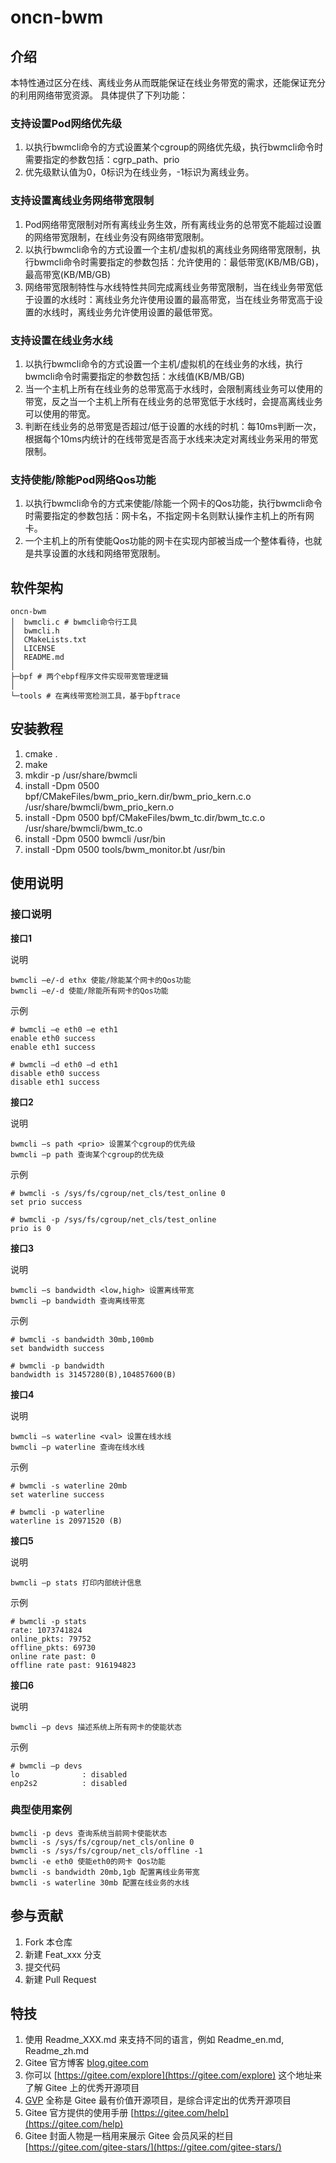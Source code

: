 # oncn-bwm

## 介绍

本特性通过区分在线、离线业务从而既能保证在线业务带宽的需求，还能保证充分的利用网络带宽资源。
具体提供了下列功能：

### 支持设置Pod网络优先级
1.  以执行bwmcli命令的方式设置某个cgroup的网络优先级，执行bwmcli命令时需要指定的参数包括：cgrp_path、prio
2.  优先级默认值为0，0标识为在线业务，-1标识为离线业务。

###  支持设置离线业务网络带宽限制
1.  Pod网络带宽限制对所有离线业务生效，所有离线业务的总带宽不能超过设置的网络带宽限制，在线业务没有网络带宽限制。
2.  以执行bwmcli命令的方式设置一个主机/虚拟机的离线业务网络带宽限制，执行bwmcli命令时需要指定的参数包括：允许使用的：最低带宽(KB/MB/GB)，最高带宽(KB/MB/GB)
3.  网络带宽限制特性与水线特性共同完成离线业务带宽限制，当在线业务带宽低于设置的水线时：离线业务允许使用设置的最高带宽，当在线业务带宽高于设置的水线时，离线业务允许使用设置的最低带宽。

### 支持设置在线业务水线
1.  以执行bwmcli命令的方式设置一个主机/虚拟机的在线业务的水线，执行bwmcli命令时需要指定的参数包括：水线值(KB/MB/GB)
2.  当一个主机上所有在线业务的总带宽高于水线时，会限制离线业务可以使用的带宽，反之当一个主机上所有在线业务的总带宽低于水线时，会提高离线业务可以使用的带宽。
3.  判断在线业务的总带宽是否超过/低于设置的水线的时机：每10ms判断一次，根据每个10ms内统计的在线带宽是否高于水线来决定对离线业务采用的带宽限制。

###  支持使能/除能Pod网络Qos功能
1.  以执行bwmcli命令的方式来使能/除能一个网卡的Qos功能，执行bwmcli命令时需要指定的参数包括：网卡名，不指定网卡名则默认操作主机上的所有网卡。
2.  一个主机上的所有使能Qos功能的网卡在实现内部被当成一个整体看待，也就是共享设置的水线和网络带宽限制。

## 软件架构
```
oncn-bwm
│  bwmcli.c # bwmcli命令行工具
│  bwmcli.h
│  CMakeLists.txt
│  LICENSE
│  README.md
│
├─bpf # 两个ebpf程序文件实现带宽管理逻辑
│
└─tools # 在离线带宽检测工具，基于bpftrace
```

## 安装教程

1.  cmake .
2.  make
3.  mkdir -p /usr/share/bwmcli
4.  install -Dpm 0500 bpf/CMakeFiles/bwm_prio_kern.dir/bwm_prio_kern.c.o /usr/share/bwmcli/bwm_prio_kern.o
5.  install -Dpm 0500 bpf/CMakeFiles/bwm_tc.dir/bwm_tc.c.o /usr/share/bwmcli/bwm_tc.o
6.  install -Dpm 0500 bwmcli /usr/bin
7.  install -Dpm 0500 tools/bwm_monitor.bt /usr/bin

## 使用说明

### 接口说明
**接口1**

说明
```
bwmcli –e/-d ethx 使能/除能某个网卡的Qos功能
bwmcli –e/-d 使能/除能所有网卡的Qos功能
```
示例
```
# bwmcli –e eth0 –e eth1
enable eth0 success
enable eth1 success

# bwmcli –d eth0 –d eth1
disable eth0 success
disable eth1 success
```

**接口2**

说明
```
bwmcli –s path <prio> 设置某个cgroup的优先级
bwmcli –p path 查询某个cgroup的优先级
```
示例
```
# bwmcli -s /sys/fs/cgroup/net_cls/test_online 0
set prio success

# bwmcli -p /sys/fs/cgroup/net_cls/test_online
prio is 0
```

**接口3**	

说明
```
bwmcli –s bandwidth <low,high> 设置离线带宽
bwmcli –p bandwidth 查询离线带宽
```
示例
```
# bwmcli -s bandwidth 30mb,100mb
set bandwidth success

# bwmcli -p bandwidth
bandwidth is 31457280(B),104857600(B)
```

**接口4**	

说明
```
bwmcli –s waterline <val> 设置在线水线
bwmcli –p waterline 查询在线水线
```
示例	
```
# bwmcli -s waterline 20mb
set waterline success

# bwmcli -p waterline
waterline is 20971520 (B)
```

**接口5**	

说明
```
bwmcli –p stats 打印内部统计信息
```
示例
```
# bwmcli -p stats
rate: 1073741824
online_pkts: 79752
offline_pkts: 69730
online rate past: 0
offline rate past: 916194823
```

**接口6**	

说明
```
bwmcli –p devs 描述系统上所有网卡的使能状态
```
示例	
```
# bwmcli –p devs
lo              : disabled
enp2s2          : disabled
```

### 典型使用案例
```
bwmcli -p devs 查询系统当前网卡使能状态
bwmcli -s /sys/fs/cgroup/net_cls/online 0
bwmcli -s /sys/fs/cgroup/net_cls/offline -1
bwmcli -e eth0 使能eth0的网卡 Qos功能
bwmcli -s bandwidth 20mb,1gb 配置离线业务带宽
bwmcli -s waterline 30mb 配置在线业务的水线
```

## 参与贡献

1.  Fork 本仓库
2.  新建 Feat_xxx 分支
3.  提交代码
4.  新建 Pull Request


## 特技

1.  使用 Readme\_XXX.md 来支持不同的语言，例如 Readme\_en.md, Readme\_zh.md
2.  Gitee 官方博客 [blog.gitee.com](https://blog.gitee.com)
3.  你可以 [https://gitee.com/explore](https://gitee.com/explore) 这个地址来了解 Gitee 上的优秀开源项目
4.  [GVP](https://gitee.com/gvp) 全称是 Gitee 最有价值开源项目，是综合评定出的优秀开源项目
5.  Gitee 官方提供的使用手册 [https://gitee.com/help](https://gitee.com/help)
6.  Gitee 封面人物是一档用来展示 Gitee 会员风采的栏目 [https://gitee.com/gitee-stars/](https://gitee.com/gitee-stars/)
